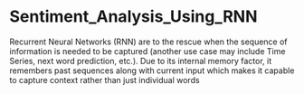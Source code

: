 # Sentiment_Analysis_Using_RNN
Recurrent Neural Networks (RNN) are to the rescue when the sequence of information is needed to be captured (another use case may include Time Series, next word prediction, etc.). Due to its internal memory factor, it remembers past sequences along with current input which makes it capable to capture context rather than just individual words
